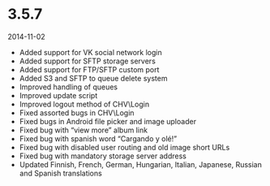# 3.5.7

2014-11-02

- Added support for VK social network login
- Added support for SFTP storage servers
- Added support for FTP/SFTP custom port
- Added S3 and SFTP to queue delete system
- Improved handling of queues
- Improved update script
- Improved logout method of CHV\Login
- Fixed assorted bugs in CHV\Login
- Fixed bugs in Android file picker and image uploader
- Fixed bug with “view more” album link
- Fixed bug with spanish word “Cargando y olé!”
- Fixed bug with disabled user routing and old image short URLs
- Fixed bug with mandatory storage server address
- Updated Finnish, French, German, Hungarian, Italian, Japanese, Russian and Spanish translations
